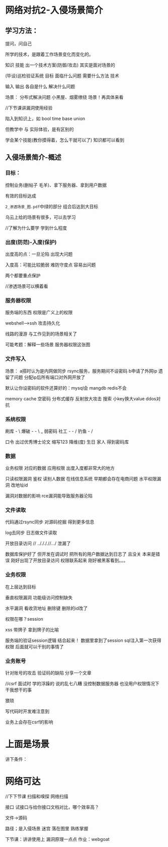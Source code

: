 # 网络对抗2-入侵场景简介



## 学习方法：

提问，问自己

所学的技术，是跟着工作场景变化而变化的。 

知识 技能
出一个技术方案(防御/攻击) 其实是面对场景的
 
(毕设)巡检验证系统 目标 面临什么问题 需要什么方法 技术 

输入 输出 各自是什么 解决什么问题

场景：
    分布式解决问题
    小黑屋、烟雾缭绕
场景！再具体来看


//下节课讲漏洞使用经验


陷入到知识上，如
bool time base union

但教学中 与 实际体验，是有区别的

学会某个技能(教你摸得着，怎么干就可以了) 知识都可以看到




## 入侵场景简介-概述

### 目标：

控制业务(删帖子 毛羊)、拿下服务器、拿到用户数据

有效的目标达成

`2_渗透场景_图.pdf`中绿的部分 组合后达到大目标

乌云上给的场景有很多，可以去学习

//了解为什么要学 学到什么程度



### 出度(防范)-入度(保护)

出度高的点：一旦沦陷 出现大问题

入度高：可能比较脆弱 难防守度点 容易出问题 

两个都要重点保护

//渗透场景可以横着看









### 服务器权限

服务端的东西 权限是广义上的权限

webshell——>ssh
攻击持久化

线路的漫游 与工作见到的场景相关了

可能考题：解释一些场景 服务器权限这张图





### 文件写入

场景：
a搭时认为是内网做同步 rsync服务，服务期间不设密码
b申请了外网ip
遗留了问题 分配ip后所有端口对外网开放了

默认让你设密码的软件还算好的：mysql会 mangdb redis不会

memory cache 空密码
分布式缓存
反射放大攻击 搜索 小key换大value
ddos对抗



### 系统权限

刷库 - \\
爆破 - - \\ _ 弱密码
社工 - - /
钓鱼 - /

口令 出过优秀博士论文
缩写123 降维(度) 生日 家人 得到密码库 





### 数据

业务权限 对应的数据
应用权限 出度入度都非常大的地方

只读权限漏洞
鉴权 读别人数据
在线信息系统 早期都会存在电商问题
水平权限漏洞
改地址id

漏洞对数据的影响
rce漏洞能导致服务器沦陷





### 文件读取
代码通过rsync同步
对源码挖掘 得到更多信息

log去同步 日志做文件读取



开放目录访问 // .././././/.../
泄漏了

数据库保护好了 但开发在调试时 把所有的用户数据达到日志了 且没关
本来是错误 刚好出现了开放目录访问
权限联系起来 刚好被黑客看到。。。




### 业务权限 

在上层达到目标


垂直权限漏洞
功能级访问控制缺失


水平漏洞 看收货地址 删除键 删除的id改了

权限在哪？session

xss 带牌子 拿到牌子的比喻

服务端的验证session逻辑
结合起来！ 数据里拿到了session sql注入第一次获得权限 后面就可以干别的事情了





### 业务账号
针对账号的攻击
验证码的缺陷 分享一个文章




//csrf 面试时 学的浮躁的 说的乱七八糟
没控制数据服务器 也没用户权限情况下 干我想干的事

猥琐

写代码时开发难注意到

业务上会存在csrf的影响







# 上面是场景
讲下条件：
# 网络可达

//下下节课 扫描和嗅探 网络扫描

接口 试接口与给你接口文档对比，哪个效率高？

文件->源码

路径；是入侵场景
迷宫 落在图里 熟练掌握


下节课：讲讲使用上 漏洞原理一点点
作业：webgoat
